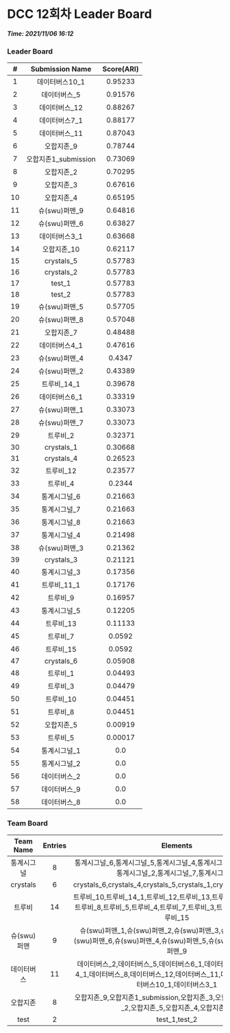 # DCC 12회차 Leader Board
***Time: 2021/11/06 16:12***

### Leader Board

|#|Submission Name|Score(ARI)|
|:---:|:---:|:---:|
|1|데이터버스10_1|0.95233|
|2|데이터버스_5|0.91576|
|3|데이터버스_12|0.88267|
|4|데이터버스7_1|0.88177|
|5|데이터버스_11|0.87043|
|6|오합지존_9|0.78744|
|7|오합지존1_submission|0.73069|
|8|오합지존_2|0.70295|
|9|오합지존_3|0.67616|
|10|오합지존_4|0.65195|
|11|슈(swu)퍼맨_9|0.64816|
|12|슈(swu)퍼맨_6|0.63827|
|13|데이터버스3_1|0.63668|
|14|오합지존_10|0.62117|
|15|crystals_5|0.57783|
|16|crystals_2|0.57783|
|17|test_1|0.57783|
|18|test_2|0.57783|
|19|슈(swu)퍼맨_5|0.57705|
|20|슈(swu)퍼맨_8|0.57048|
|21|오합지존_7|0.48488|
|22|데이터버스4_1|0.47616|
|23|슈(swu)퍼맨_4|0.4347|
|24|슈(swu)퍼맨_2|0.43389|
|25|트루비_14_1|0.39678|
|26|데이터버스6_1|0.33319|
|27|슈(swu)퍼맨_1|0.33073|
|28|슈(swu)퍼맨_7|0.33073|
|29|트루비_2|0.32371|
|30|crystals_1|0.30668|
|31|crystals_4|0.26523|
|32|트루비_12|0.23577|
|33|트루비_4|0.2344|
|34|통계시그널_6|0.21663|
|35|통계시그널_7|0.21663|
|36|통계시그널_8|0.21663|
|37|통계시그널_4|0.21498|
|38|슈(swu)퍼맨_3|0.21362|
|39|crystals_3|0.21121|
|40|통계시그널_3|0.17356|
|41|트루비_11_1|0.17176|
|42|트루비_9|0.16957|
|43|통계시그널_5|0.12205|
|44|트루비_13|0.11133|
|45|트루비_7|0.0592|
|46|트루비_15|0.0592|
|47|crystals_6|0.05908|
|48|트루비_1|0.04493|
|49|트루비_3|0.04479|
|50|트루비_10|0.04451|
|51|트루비_8|0.04451|
|52|오합지존_5|0.00919|
|53|트루비_5|0.00017|
|54|통계시그널_1|0.0|
|55|통계시그널_2|0.0|
|56|데이터버스_2|0.0|
|57|데이터버스_9|0.0|
|58|데이터버스_8|0.0|

### Team Board

|Team Name|Entries|Elements|
|:---:|:---:|:---:|
|통계시그널|8|통계시그널_6,통계시그널_5,통계시그널_4,통계시그널_1,통계시그널_3,통계시그널_2,통계시그널_7,통계시그널_8|
|crystals|6|crystals_6,crystals_4,crystals_5,crystals_1,crystals_2,crystals_3|
|트루비|14|트루비_10,트루비_14_1,트루비_12,트루비_13,트루비_11_1,트루비_9,트루비_8,트루비_5,트루비_4,트루비_7,트루비_3,트루비_2,트루비_1,트루비_15|
|슈(swu)퍼맨|9|슈(swu)퍼맨_1,슈(swu)퍼맨_2,슈(swu)퍼맨_3,슈(swu)퍼맨_7,슈(swu)퍼맨_6,슈(swu)퍼맨_4,슈(swu)퍼맨_5,슈(swu)퍼맨_8,슈(swu)퍼맨_9|
|데이터버스|11|데이터버스_2,데이터버스_5,데이터버스6_1,데이터버스_9,데이터버스4_1,데이터버스_8,데이터버스_12,데이터버스_11,데이터버스7_1,데이터버스10_1,데이터버스3_1|
|오합지존|8|오합지존_9,오합지존1_submission,오합지존_3,오합지존_10,오합지존_2,오합지존_5,오합지존_4,오합지존_7|
|test|2|test_1,test_2|
